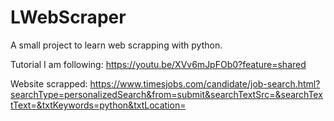 # LWebScraper

A small project to learn web scrapping with python.

Tutorial I am following: https://youtu.be/XVv6mJpFOb0?feature=shared

Website scrapped: https://www.timesjobs.com/candidate/job-search.html?searchType=personalizedSearch&from=submit&searchTextSrc=&searchTextText=&txtKeywords=python&txtLocation=
